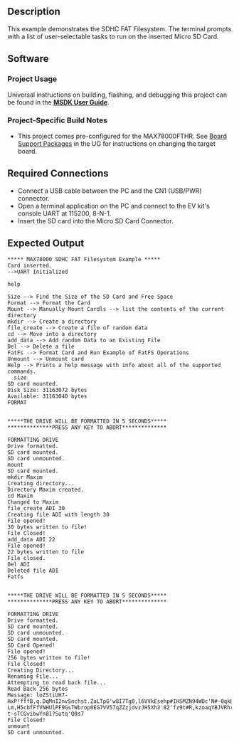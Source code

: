 ## Description

This example demonstrates the SDHC FAT Filesystem. The terminal prompts with a list of user-selectable tasks to run on the inserted Micro SD Card.

## Software

### Project Usage

Universal instructions on building, flashing, and debugging this project can be found in the **[MSDK User Guide](https://analog-devices-msdk.github.io/msdk/USERGUIDE/)**.

### Project-Specific Build Notes

* This project comes pre-configured for the MAX78000FTHR.  See [Board Support Packages](https://analog-devices-msdk.github.io/msdk/USERGUIDE/#board-support-packages) in the UG for instructions on changing the target board.

## Required Connections

-   Connect a USB cable between the PC and the CN1 (USB/PWR) connector.
-   Open a terminal application on the PC and connect to the EV kit's console UART at 115200, 8-N-1.
-   Insert the SD card into the Micro SD Card Connector.

## Expected Output

```
***** MAX78000 SDHC FAT Filesystem Example *****
Card inserted.
-->UART Initialized

help

Size --> Find the Size of the SD Card and Free Space
Format --> Format the Card
Mount --> Manually Mount Cardls --> list the contents of the current directory
mkdir --> Create a directory
file_create --> Create a file of random data
cd --> Move into a directory
add_data --> Add random Data to an Existing File
Del --> Delete a file
FatFs --> Format Card and Run Example of FatFS Operations
Unmount --> Unmount card
Help --> Prints a help message with info about all of the supported commands.
  size
SD card mounted.
Disk Size: 31163072 bytes
Available: 31163040 bytes
FORMAT


*****THE DRIVE WILL BE FORMATTED IN 5 SECONDS*****
**************PRESS ANY KEY TO ABORT**************

FORMATTING DRIVE
Drive formatted.
SD card mounted.
SD card unmounted.
mount
SD card mounted.
mkdir Maxim
Creating directory...
Directory Maxim created.
cd Maxim
Changed to Maxim
file_create ADI 30
Creating file ADI with length 30
File opened!
30 bytes written to file!
File Closed!
add_data ADI 22
File opened!
22 bytes written to file
File closed.
Del ADI
Deleted file ADI
Fatfs


*****THE DRIVE WILL BE FORMATTED IN 5 SECONDS*****
**************PRESS ANY KEY TO ABORT**************

FORMATTING DRIVE
Drive formatted.
SD card mounted.
SD card unmounted.
SD card mounted.
SD Card Opened!
File opened!
256 bytes written to file!
File Closed!
Creating Directory...
Renaming File...
Attempting to read back file...
Read Back 256 bytes
Message: loZStiUH7-HxP!fffB,q.DqMnI2nvSnchst.ZaLTpG'w8I7Tg0,l6VVkEsehp#IHSMZN94WDc'N#-0qkBlAil,'#DvMJZ!zzf,j?Lm,H5cbfFfVNHUlPF9GsTWbrop0EG7VV57qZZzjdvzJH5Xh2'82'fz9t#R,kzoaqYBJVRhrlD5W1mZItggYqyIICUvWOOppJQIVvt.BR0Vy4#YwqiNYj'jYnX8j7ePtuzJO?t-sTCGvibwYn81?Sutq'Q0s7
File Closed!
unmount
SD card unmounted.
```

